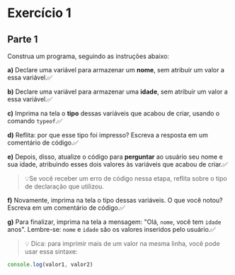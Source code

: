 # Exercício 1

## Parte 1
Construa um programa, seguindo as instruções abaixo:

**a)** Declare uma variável para armazenar um **nome**, sem atribuir um valor a essa variável.✅

**b)** Declare uma variável para armazenar uma **idade**, sem atribuir um valor a essa variável.✅

**c)** Imprima na tela o **tipo** dessas variáveis que acabou de criar, usando o comando `typeof`.✅

**d)** Reflita: por que esse tipo foi impresso? Escreva a resposta em um comentário de código.✅

**e)** Depois, disso, atualize o código para **perguntar** ao usuário seu nome e sua idade, atribuindo esses dois valores às variáveis que acabou de criar.✅
    

>💡Se você receber um erro de código nessa etapa, reflita sobre o tipo de declaração que utilizou.
    

**f)** Novamente, imprima na tela o tipo dessas variáveis. O que você notou? Escreva em um comentário de código.✅

**g)** Para finalizar, imprima na tela a mensagem: "Olá, `nome`,  você tem `idade` anos". Lembre-se: `nome` e `idade` são os valores inseridos pelo usuário.✅

>💡  Dica: para imprimir mais de um valor na mesma linha, você pode usar essa sintaxe:
```jsx
console.log(valor1, valor2)
```

